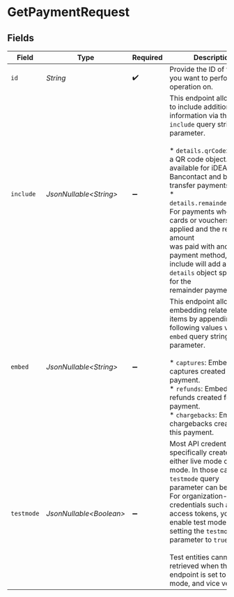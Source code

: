# GetPaymentRequest


## Fields

| Field                                                                                                                                                                                                                                                                                                                                                                                                                                                               | Type                                                                                                                                                                                                                                                                                                                                                                                                                                                                | Required                                                                                                                                                                                                                                                                                                                                                                                                                                                            | Description                                                                                                                                                                                                                                                                                                                                                                                                                                                         | Example                                                                                                                                                                                                                                                                                                                                                                                                                                                             |
| ------------------------------------------------------------------------------------------------------------------------------------------------------------------------------------------------------------------------------------------------------------------------------------------------------------------------------------------------------------------------------------------------------------------------------------------------------------------- | ------------------------------------------------------------------------------------------------------------------------------------------------------------------------------------------------------------------------------------------------------------------------------------------------------------------------------------------------------------------------------------------------------------------------------------------------------------------- | ------------------------------------------------------------------------------------------------------------------------------------------------------------------------------------------------------------------------------------------------------------------------------------------------------------------------------------------------------------------------------------------------------------------------------------------------------------------- | ------------------------------------------------------------------------------------------------------------------------------------------------------------------------------------------------------------------------------------------------------------------------------------------------------------------------------------------------------------------------------------------------------------------------------------------------------------------- | ------------------------------------------------------------------------------------------------------------------------------------------------------------------------------------------------------------------------------------------------------------------------------------------------------------------------------------------------------------------------------------------------------------------------------------------------------------------- |
| `id`                                                                                                                                                                                                                                                                                                                                                                                                                                                                | *String*                                                                                                                                                                                                                                                                                                                                                                                                                                                            | :heavy_check_mark:                                                                                                                                                                                                                                                                                                                                                                                                                                                  | Provide the ID of the item you want to perform this operation on.                                                                                                                                                                                                                                                                                                                                                                                                   | tr_5B8cwPMGnU6qLbRvo7qEZo                                                                                                                                                                                                                                                                                                                                                                                                                                           |
| `include`                                                                                                                                                                                                                                                                                                                                                                                                                                                           | *JsonNullable\<String>*                                                                                                                                                                                                                                                                                                                                                                                                                                             | :heavy_minus_sign:                                                                                                                                                                                                                                                                                                                                                                                                                                                  | This endpoint allows you to include additional information via the `include` query string parameter.<br/><br/>* `details.qrCode`: Include a QR code object. Only available for iDEAL,<br/>Bancontact and bank transfer payments.<br/>* `details.remainderDetails`: For payments where gift cards or vouchers were applied and the remaining amount<br/>  was paid with another payment method, this include will add another `details` object specifically for the<br/>  remainder payment. | details.qrCode                                                                                                                                                                                                                                                                                                                                                                                                                                                      |
| `embed`                                                                                                                                                                                                                                                                                                                                                                                                                                                             | *JsonNullable\<String>*                                                                                                                                                                                                                                                                                                                                                                                                                                             | :heavy_minus_sign:                                                                                                                                                                                                                                                                                                                                                                                                                                                  | This endpoint allows embedding related API items by appending the<br/>following values via the `embed` query string parameter.<br/><br/>* `captures`: Embed all captures created for this payment.<br/>* `refunds`: Embed all refunds created for this payment.<br/>* `chargebacks`: Embed all chargebacks created for this payment.                                                                                                                                | captures                                                                                                                                                                                                                                                                                                                                                                                                                                                            |
| `testmode`                                                                                                                                                                                                                                                                                                                                                                                                                                                          | *JsonNullable\<Boolean>*                                                                                                                                                                                                                                                                                                                                                                                                                                            | :heavy_minus_sign:                                                                                                                                                                                                                                                                                                                                                                                                                                                  | Most API credentials are specifically created for either live mode or test mode. In those cases the `testmode` query<br/>parameter can be omitted. For organization-level credentials such as OAuth access tokens, you can enable test mode by<br/>setting the `testmode` query parameter to `true`.<br/><br/>Test entities cannot be retrieved when the endpoint is set to live mode, and vice versa.                                                              | false                                                                                                                                                                                                                                                                                                                                                                                                                                                               |